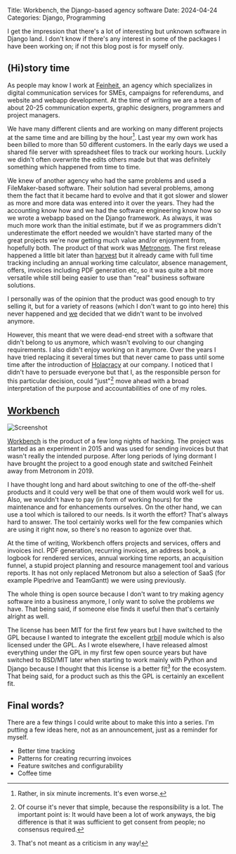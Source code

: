 Title: Workbench, the Django-based agency software
Date: 2024-04-24
Categories: Django, Programming

I get the impression that there's a lot of interesting but unknown software in Django land. I don't know if there's any interest in some of the packages I have been working on; if not this blog post is for myself only.

## (Hi)story time

As people may know I work at [Feinheit](https://feinheit.ch/), an agency which specializes in digital communication services for SMEs, campaigns for referendums, and website and webapp development. At the time of writing we are a team of about 20-25 communication experts, graphic designers, programmers and project managers.

We have many different clients and are working on many different projects at the same time and are billing by the hour[^bythehour]. Last year my own work has been billed to more than 50 different customers. In the early days we used a shared file server with spreadsheet files to track our working hours. Luckily we didn't often overwrite the edits others made but that was definitely something which happened from time to time.

[^bythehour]: Rather, in six minute increments. It's even worse.

We knew of another agency who had the same problems and used a FileMaker-based software. Their solution had several problems, among them the fact that it became hard to evolve and that it got slower and slower as more and more data was entered into it over the years. They had the accounting know how and we had the software engineering know how so we wrote a webapp based on the Django framework. As always, it was much more work than the initial estimate, but if we as programmers didn't underestimate the effort needed we wouldn't have started many of the great projects we're now getting much value and/or enjoyment from, hopefully both. The product of that work was [Metronom](https://www.fineware.ch/). The first release happened a little bit later than [harvest](https://www.getharvest.com/about) but it already came with full time tracking including an annual working time calculator, absence management, offers, invoices including PDF generation etc, so it was quite a bit more versatile while still being easier to use than "real" business software solutions.

I personally was of the opinion that the product was good enough to try selling it, but for a variety of reasons (which I don't want to go into here) this never happened and [we](https://feinheit.ch/) decided that we didn't want to be involved anymore.

However, this meant that we were dead-end street with a software that didn't belong to us anymore, which wasn't evolving to our changing requirements. I also didn't enjoy working on it anymore. Over the years I have tried replacing it several times but that never came to pass until some time after the introduction of [Holacracy](https://www.holacracy.org/) at our company. I noticed that I didn't have to persuade everyone but that I, as the responsible person for this particular decision, could "just"[^just] move ahead with a broad interpretation of the purpose and accountabilities of one of my roles.

[^just]: Of course it's never that simple, because the responsibility is a lot. The important point is: It would have been a lot of work anyways, the big difference is that it was sufficient to get consent from people; no consensus required.

## [Workbench](https://github.com/matthiask/workbench)

![Screenshot](https://406.ch/assets/20240424-workbench.png)

[Workbench](https://github.com/matthiask/workbench) is the product of a few long nights of hacking. The project was started as an experiment in 2015 and was used for sending invoices but that wasn't really the intended purpose. After long periods of lying dormant I have brought the project to a good enough state and switched Feinheit away from Metronom in 2019.

I have thought long and hard about switching to one of the off-the-shelf products and it could very well be that one of them would work well for us. Also, we wouldn't have to pay (in form of working hours) for the maintenance and for enhancements ourselves. On the other hand, we can use a tool which is tailored to our needs. Is it worth the effort? That's always hard to answer. The tool certainly works well for the few companies which are using it right now, so there's no reason to agonize over that.

At the time of writing, Workbench offers projects and services, offers and invoices incl. PDF generation, recurring invoices, an address book, a logbook for rendered services, annual working time reports, an acquisition funnel, a stupid project planning and resource management tool and various reports. It has not only replaced Metronom but also a selection of SaaS (for example Pipedrive and TeamGantt) we were using previously.

The whole thing is open source because I don't want to try making agency software into a business anymore, I only want to solve the problems *we* have. That being said, if someone else finds it useful then that's certainly alright as well.

The license has been MIT for the first few years but I have switched to the GPL because I wanted to integrate the excellent [qrbill](https://pypi.org/project/qrbill/) module which is also licensed under the GPL. As I wrote elsewhere, I have released almost everything under the GPL in my first few open source years but have switched to BSD/MIT later when starting to work mainly with Python and Django because I thought that this license is a better fit[^license] for the ecosystem. That being said, for a product such as this the GPL is certainly an excellent fit.

[^license]: That's not meant as a criticism in any way!

## Final words?

There are a few things I could write about to make this into a series. I'm putting a few ideas here, not as an announcement, just as a reminder for myself.

- Better time tracking
- Patterns for creating recurring invoices
- Feature switches and configurability
- Coffee time
